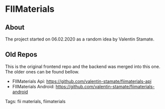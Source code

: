 # FIIMaterials

## About

The project started on 06.02.2020 as a random idea by Valentin Stamate.

## Old Repos

This is the original frontend repo and the backend was merged into this one. The older ones can be found bellow.

* FIIMaterials Api: https://github.com/valentin-stamate/fiimaterials-api
* FIIMaterials Android: https://github.com/valentin-stamate/fiimaterials-android

Tags: fii materials, fiimaterials
